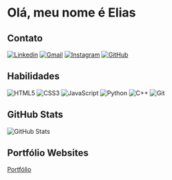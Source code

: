 # Olá, meu nome é Elias

## Contato
[![Linkedin](https://img.shields.io/badge/Linkedin-000?style=for-the-badge&logo=linkedin&logoColor=blue)](https://www.linkedin.com/in/elias-mathias-sand-243398234/)
[![Gmail](https://img.shields.io/badge/Gmail-000?style=for-the-badge&logo=gmail)](mailto:elias.coder1@gmail.com)
[![Instagram](https://img.shields.io/badge/Instagram-000?style=for-the-badge&logo=instagram)](https://www.instagram.com/estodante/)
[![GitHub](https://img.shields.io/badge/GitHub-100000?style=for-the-badge&logo=github&logoColor=white)](https://github.com/EliasNote)
## Habilidades
![HTML5](https://img.shields.io/badge/HTML5-E34F26?style=for-the-badge&logo=html5&logoColor=white)
![CSS3](https://img.shields.io/badge/CSS3-1572B6?style=for-the-badge&logo=css3&logoColor=white)
![JavaScript](https://img.shields.io/badge/JavaScript-F7DF1E?style=for-the-badge&logo=javascript&logoColor=black)
![Python](https://img.shields.io/badge/python-3670A0?style=for-the-badge&logo=python&logoColor=ffdd54)
![C++](https://img.shields.io/badge/C%2B%2B-00599C?style=for-the-badge&logo=c%2B%2B&logoColor=white)
![Git](https://img.shields.io/badge/GIT-E44C30?style=for-the-badge&logo=git&logoColor=white)
## GitHub Stats
![GitHub Stats](https://github-readme-stats.vercel.app/api?username=EliasNote&theme=transparent&bg_color=000&border_color=ffffff&show_icons=true&icon_color=1246AB&title_color=1246AB&text_color=FFF)
## Portfólio Websites
<a href="https://eliassudan.com.br">Portfólio</a>

